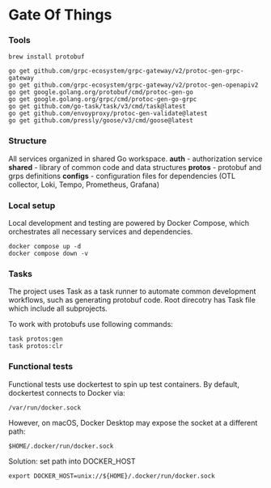 # Gate Of Things

### Tools

```
brew install protobuf

go get github.com/grpc-ecosystem/grpc-gateway/v2/protoc-gen-grpc-gateway
go get github.com/grpc-ecosystem/grpc-gateway/v2/protoc-gen-openapiv2
go get google.golang.org/protobuf/cmd/protoc-gen-go
go get google.golang.org/grpc/cmd/protoc-gen-go-grpc
go get github.com/go-task/task/v3/cmd/task@latest
go get github.com/envoyproxy/protoc-gen-validate@latest
go get github.com/pressly/goose/v3/cmd/goose@latest
```

### Structure
All services organized in shared Go workspace.
**auth** - authorization service
**shared** - library of common code and data structures
**protos** - protobuf and grps definitions
**configs** - configuration files for dependencies (OTL collector, Loki, Tempo, Prometheus, Grafana)

### Local setup
Local development and testing are powered by Docker Compose, which orchestrates all necessary services and dependencies.

```
docker compose up -d
docker compose down -v
```

### Tasks
The project uses Task as a task runner to automate common development workflows, such as generating protobuf code.
Root direcotry has Task file which include all subprojects.

To work with protobufs use following commands:
```
task protos:gen
task protos:clr
```

### Functional tests
Functional tests use dockertest to spin up test containers.
By default, dockertest connects to Docker via:
```
/var/run/docker.sock
```

However, on macOS, Docker Desktop may expose the socket at a different path:
```
$HOME/.docker/run/docker.sock
```

Solution: set path into DOCKER_HOST
```
export DOCKER_HOST=unix://${HOME}/.docker/run/docker.sock
```
